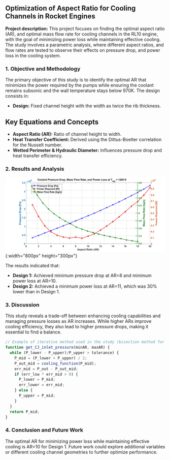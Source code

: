 ## Optimization of Aspect Ratio for Cooling Channels in Rocket Engines

**Project description:** This project focuses on finding the optimal aspect ratio (AR), and optimal mass flow rate for cooling channels in the RL10 engine, with the goal of minimizing power loss while maintaining effective cooling. The study involves a parametric analysis, where different aspect ratios, and flow rates are tested to observe their effects on pressure drop, and power loss in the cooling system.

### 1. Objective and Methodology

The primary objective of this study is to identify the optimal AR that minimizes the power required by the pumps while ensuring the coolant remains subsonic and the wall temperature stays below 970K. The design consists in:
- **Design:** Fixed channel height with the width as twice the rib thickness.

## Key Equations and Concepts
- **Aspect Ratio (AR):** Ratio of channel height to width.
- **Heat Transfer Coefficient:** Derived using the Dittus-Boelter correlation for the Nusselt number.
- **Wetted Perimeter & Hydraulic Diameter:** Influences pressure drop and heat transfer efficiency.

### 2. Results and Analysis

![Graphical Results](images/plot5.jpg){:width="800px" height="300px"}

The results indicated that:

- **Design 1:** Achieved minimum pressure drop at AR=8 and minimum power loss at AR=10.
- **Design 2:** Achieved a minimum power loss at AR=11, which was 30% lower than in Design 1.

### 3. Discussion

This study reveals a trade-off between enhancing cooling capabilities and managing pressure losses as AR increases. While higher ARs improve cooling efficiency, they also lead to higher pressure drops, making it essential to find a balance.

```javascript
// Example of iterative method used in the study (bisection method for pressure drop)
function get_CJ_inlet_pressure(minAR, maxAR) {
  while (P_lower - P_upper)/P_upper > tolerance) {
    P_mid = (P_lower + P_upper) / 2;
    P_out_mid = cooling_function(P_mid);
    err_mid = P_out - P_out_mid;
    if (err_low * err_mid > 0) {
      P_lower = P_mid;
      err_lower = err_mid;
    } else {
      P_upper = P_mid;
    }
  }
  return P_mid;
}
```
### 4. Conclusion and Future Work
The optimal AR for minimizing power loss while maintaining effective cooling is AR=10 for Design 1. Future work could explore additional variables or different cooling channel geometries to further optimize performance.

